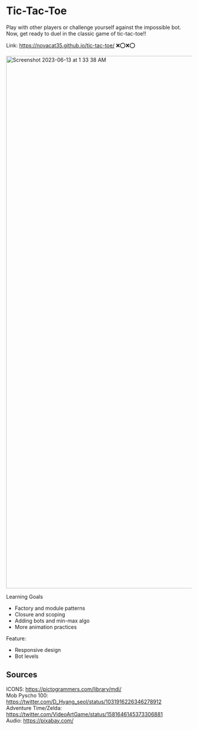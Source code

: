 # Tic-Tac-Toe
Play with other players or challenge yourself against the impossible bot. Now, get ready to duel in the classic game of tic-tac-toe!!

Link: https://novacat35.github.io/tic-tac-toe/ ❌⭕❌⭕


<img width="1440" alt="Screenshot 2023-06-13 at 1 33 38 AM" src="https://github.com/NovaCat35/tic-tac-toe/assets/54908064/42b35750-c9cd-4975-a1be-9ea01a1b0351">

Learning Goals
- Factory and module patterns
- Closure and scoping
- Adding bots and min-max algo
- More animation practices

Feature:
- Responsive design
- Bot levels

## Sources
ICONS: https://pictogrammers.com/library/mdi/ <br>
Mob Pyscho 100: https://twitter.com/D_Hyang_seol/status/1031916226346278912 <br>
Adventure Time/Zelda: https://twitter.com/VideoArtGame/status/1581646145373306881 <br>
Audio: https://pixabay.com/

